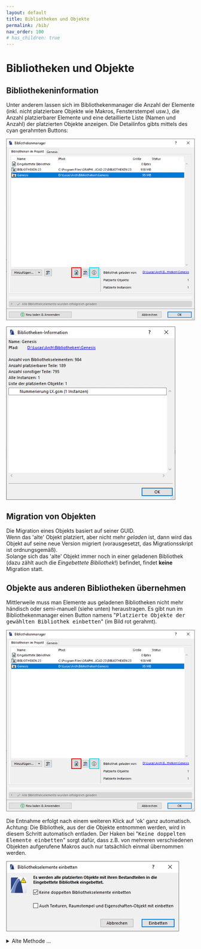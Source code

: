 ```yaml
---
layout: default
title: Bibliotheken und Objekte
permalink: /bib/
nav_order: 100
# has_children: true
---
```

# Bibliotheken und Objekte


## Bibliothekeninformation
Unter anderem lassen sich im Bibliothekenmanager die Anzahl der Elemente (inkl. nicht platzierbare Objekte wie Makros, Fensterstempel usw.), die Anzahl platzierbarer Elemente und eine detaillierte Liste (Namen und Anzahl) der platzierten Objekte anzeigen.
Die Detailinfos gibts mittels des cyan gerahmten Buttons:

![Bibliothekenmanager](../img/bib-manager.png)

![Detail Infos](../img/bib-info.png)


## Migration von Objekten
Die Migration eines Objekts basiert auf seiner GUID.  
Wenn das 'alte' Objekt platziert, aber nicht mehr _geladen_ ist, dann wird das Objekt auf seine neue Version migriert (vorausgesetzt, das Migrationsskript ist ordnungsgemäß).  
Solange sich das 'alte' Objekt immer noch in einer geladenen Bibliothek (dazu zählt auch die _Eingebettete Bibliothek_!) befindet, findet **keine** Migration statt.


## Objekte aus anderen Bibliotheken übernehmen
Mittlerweile muss man Elemente aus geladenen Bibliotheken nicht mehr händisch oder semi-manuell (siehe unten) heraustragen. Es gibt nun im Bibliothekenmanager einen Button namens "<samp>Platzierte Objekte der gewählten Bibliothek einbetten</samp>" (im Bild rot gerahmt).

![Bibliothekenmanager](../img/bib-manager.png)

Die Entnahme erfolgt nach einem weiteren Klick auf 'ok' ganz automatisch. Achtung: Die Bibliothek, aus der die Objekte entnommen werden, wird in diesem Schritt automatisch entladen. Der Haken bei "<samp>Keine doppelten Elemente einbetten</samp>" sorgt dafür, dass z.B. von mehreren verschiedenen Objekten aufgerufene Makros auch nur tatsächlich einmal übernommen werden.

![Platzierte Objekte einbetten](../img/bib-entnahme.png)


<details markdown="1">
<summary>Alte Methode …</summary>

Hier gezeigt am Beispiel einer Hebeschiebetür aus der schweizer Standard-Bibliothek:

Auf der Seite des schweizerischen Resellers [IDC](https://www.idc.ch) liegt in der Supportdatenbank die `Standard-Bibliothek 15`.  

1. Öffne eine neue AC-Datei, entferne _alle_ Bibliotheken und füge stattdessen die schweizer 15er Bib hinzu. Jetzt wird es jede Menge fehlende Objekte (und Attribute) geben, das ignorieren wir für den Moment.
1. Zeichne eine Wand und füge dort alle benötigten Hebeschiebetürtypen ein. Die Einstellungen sind dabei nicht relevant.
1. Speichere diese Datei als Archicad Archiv-Projekt (`.pla`).  
Wichtig: unter Optionen im Speicherdialog darf <samp>"Alle geladenen Bibliothekselemente einschliessen</samp>" **nicht** aktiviert sein.
1. Öffne diese .pla-Datei und wähle beim Öffnen <samp>Bibliothek in einen Ordner extrahieren</samp>.
1. Lade nun diesen Ordner zu einem Projekt hinzu. Damit stehen die Hebeschiebetüren nun zur Verfügung.
1. **Achtung**: Vermutlich wird das Bibliotheksladeprotokoll über doppelte Elemente meckern.  
Das trifft vor allem gleichbenannte _Makros_. Das Löschen dieser ist nicht empfehlenswert – zwar ist man dann den Protokollfehler los, aber das Fenster funktioniert so nicht mehr. Um das zu lösen, hilft nur noch eine drastische Maßnahme: das händische umbennenen der Makros und aller `CALL` Befehle im Objekt.
(Man kann auch den Inhalt der Makros vergleichen und schauen, ob sie tatsächlich exakt gleich sind, dann braucht man selbstverständlich nur eins davon zu behalten.)

</details>

